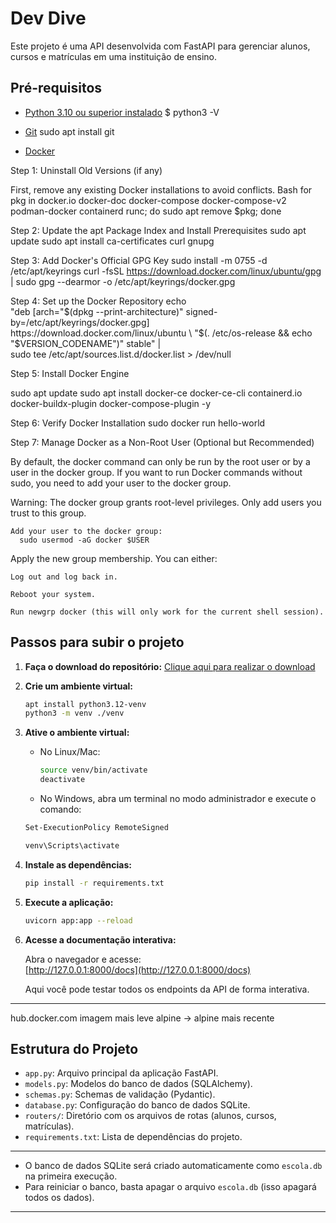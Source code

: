 # Dev Dive

Este projeto é uma API desenvolvida com FastAPI para gerenciar alunos, cursos e matrículas em uma instituição de ensino.

## Pré-requisitos

- [Python 3.10 ou superior instalado](https://www.python.org/downloads/)
   $ python3 -V

- [Git](https://git-scm.com/downloads)
   sudo apt install git

- [Docker](https://www.docker.com/get-started/)

Step 1: Uninstall Old Versions (if any)

First, remove any existing Docker installations to avoid conflicts.
Bash
   for pkg in docker.io docker-doc docker-compose docker-compose-v2 podman-docker containerd runc; do sudo apt remove $pkg; done

Step 2: Update the apt Package Index and Install Prerequisites
   sudo apt update
   sudo apt install ca-certificates curl gnupg

Step 3: Add Docker's Official GPG Key
   sudo install -m 0755 -d /etc/apt/keyrings
   curl -fsSL https://download.docker.com/linux/ubuntu/gpg | sudo gpg --dearmor -o /etc/apt/keyrings/docker.gpg

Step 4: Set up the Docker Repository
   echo \
   "deb [arch="$(dpkg --print-architecture)" signed-by=/etc/apt/keyrings/docker.gpg] https://download.docker.com/linux/ubuntu \
   "$(. /etc/os-release && echo "$VERSION_CODENAME")" stable" | \
   sudo tee /etc/apt/sources.list.d/docker.list > /dev/null

Step 5: Install Docker Engine

   sudo apt update
   sudo apt install docker-ce docker-ce-cli containerd.io docker-buildx-plugin docker-compose-plugin -y

Step 6: Verify Docker Installation
   sudo docker run hello-world

Step 7: Manage Docker as a Non-Root User (Optional but Recommended)

   By default, the docker command can only be run by the root user or by a user in the docker group. If you want to run Docker commands without sudo, you need to add your user to the docker group.

   Warning: The docker group grants root-level privileges. Only add users you trust to this group.

    Add your user to the docker group:
      sudo usermod -aG docker $USER

Apply the new group membership. You can either:

    Log out and log back in.

    Reboot your system.

    Run newgrp docker (this will only work for the current shell session).


## Passos para subir o projeto

1. **Faça o download do repositório:**
   [Clique aqui para realizar o download](https://github.com/wilxavier/divedev.git)

2. **Crie um ambiente virtual:**
   ```sh
   apt install python3.12-venv
   python3 -m venv ./venv
   ```

3. **Ative o ambiente virtual:**
   - No Linux/Mac:
     ```sh
     source venv/bin/activate
     deactivate
     ```
   - No Windows, abra um terminal no modo administrador e execute o comando:
   ```sh
   Set-ExecutionPolicy RemoteSigned
   ```

     ```sh
     venv\Scripts\activate
     ```

4. **Instale as dependências:**
   ```sh
   pip install -r requirements.txt
   ```

5. **Execute a aplicação:**
   ```sh
   uvicorn app:app --reload
   ```

6. **Acesse a documentação interativa:**

   Abra o navegador e acesse:  
   [http://127.0.0.1:8000/docs](http://127.0.0.1:8000/docs)

   Aqui você pode testar todos os endpoints da API de forma interativa.

---
hub.docker.com
imagem mais leve alpine -> alpine mais recente
## Estrutura do Projeto

- `app.py`: Arquivo principal da aplicação FastAPI.
- `models.py`: Modelos do banco de dados (SQLAlchemy).
- `schemas.py`: Schemas de validação (Pydantic).
- `database.py`: Configuração do banco de dados SQLite.
- `routers/`: Diretório com os arquivos de rotas (alunos, cursos, matrículas).
- `requirements.txt`: Lista de dependências do projeto.

---

- O banco de dados SQLite será criado automaticamente como `escola.db` na primeira execução.
- Para reiniciar o banco, basta apagar o arquivo `escola.db` (isso apagará todos os dados).

---

